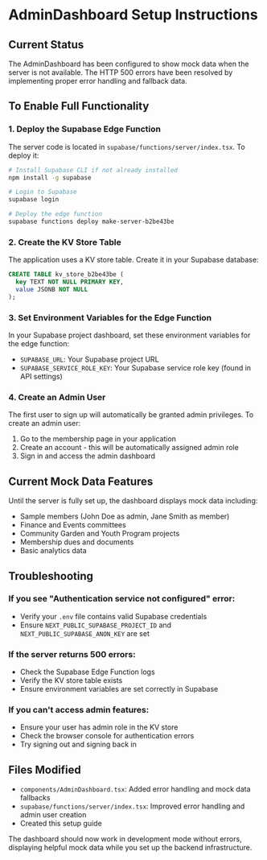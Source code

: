 # AdminDashboard Setup Instructions

## Current Status
The AdminDashboard has been configured to show mock data when the server is not available. The HTTP 500 errors have been resolved by implementing proper error handling and fallback data.

## To Enable Full Functionality

### 1. Deploy the Supabase Edge Function
The server code is located in `supabase/functions/server/index.tsx`. To deploy it:

```bash
# Install Supabase CLI if not already installed
npm install -g supabase

# Login to Supabase
supabase login

# Deploy the edge function
supabase functions deploy make-server-b2be43be
```

### 2. Create the KV Store Table
The application uses a KV store table. Create it in your Supabase database:

```sql
CREATE TABLE kv_store_b2be43be (
  key TEXT NOT NULL PRIMARY KEY,
  value JSONB NOT NULL
);
```

### 3. Set Environment Variables for the Edge Function
In your Supabase project dashboard, set these environment variables for the edge function:

- `SUPABASE_URL`: Your Supabase project URL
- `SUPABASE_SERVICE_ROLE_KEY`: Your Supabase service role key (found in API settings)

### 4. Create an Admin User
The first user to sign up will automatically be granted admin privileges. To create an admin user:

1. Go to the membership page in your application
2. Create an account - this will be automatically assigned admin role
3. Sign in and access the admin dashboard

## Current Mock Data Features
Until the server is fully set up, the dashboard displays mock data including:

- Sample members (John Doe as admin, Jane Smith as member)
- Finance and Events committees
- Community Garden and Youth Program projects
- Membership dues and documents
- Basic analytics data

## Troubleshooting

### If you see "Authentication service not configured" error:
- Verify your `.env` file contains valid Supabase credentials
- Ensure `NEXT_PUBLIC_SUPABASE_PROJECT_ID` and `NEXT_PUBLIC_SUPABASE_ANON_KEY` are set

### If the server returns 500 errors:
- Check the Supabase Edge Function logs
- Verify the KV store table exists
- Ensure environment variables are set correctly in Supabase

### If you can't access admin features:
- Ensure your user has admin role in the KV store
- Check the browser console for authentication errors
- Try signing out and signing back in

## Files Modified
- `components/AdminDashboard.tsx`: Added error handling and mock data fallbacks
- `supabase/functions/server/index.tsx`: Improved error handling and admin user creation
- Created this setup guide

The dashboard should now work in development mode without errors, displaying helpful mock data while you set up the backend infrastructure.

